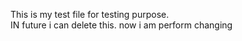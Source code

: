 This is my test file for testing purpose.
<br>
IN future i can delete this.
now i am perform changing
